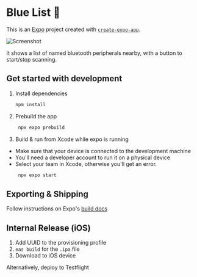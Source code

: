 # Blue List 👋

This is an [Expo](https://expo.dev) project created with [`create-expo-app`](https://www.npmjs.com/package/create-expo-app).

![Screenshot](https://github.com/kimjune01/blue-list/assets/6355623/93818cc6-fd81-4a71-9b8e-5f7121ad7d3e)

It shows a list of named bluetooth peripherals nearby, with a button to start/stop scanning.

## Get started with development

1. Install dependencies

   ```bash
   npm install
   ```

2. Prebuild the app

   ```bash
    npx expo prebuild
   ```

3. Build & run from Xcode while expo is running
- Make sure that your device is connected to the development machine
- You'll need a developer account to run it on a physical device
- Select your team in Xcode, otherwise you'll get an error.
   ```bash
    npx expo start
   ```
## Exporting & Shipping

Follow instructions on Expo's [build docs](https://docs.expo.dev/build/setup/)

## Internal Release (iOS)

1. Add UUID to the provisioning profile 
2. `eas build` for the `.ipa` file
3. Download to iOS device

Alternatively, deploy to Testflight
